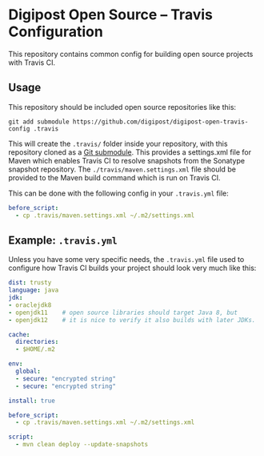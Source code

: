 # Digipost Open Source – Travis Configuration

This repository contains common config for building open source projects with Travis CI.


## Usage

This repository should be included open source repositories like this:

```shell
git add submodule https://github.com/digipost/digipost-open-travis-config .travis
```

This will create the `.travis/` folder inside your repository, with this repository cloned as a [Git submodule](https://github.blog/2016-02-01-working-with-submodules/). This provides a settings.xml file for Maven which enables Travis CI to resolve snapshots from the Sonatype snapshot repository. The `./travis/maven.settings.xml` file should be provided to the Maven build command which is run on Travis CI.

This can be done with the following config in your `.travis.yml` file:

```yaml
before_script:
  - cp .travis/maven.settings.xml ~/.m2/settings.xml
```


## Example: `.travis.yml`

Unless you have some very specific needs, the `.travis.yml` file used to configure how Travis CI builds your project should look very much like this:

```yaml
dist: trusty
language: java
jdk:
- oraclejdk8
- openjdk11    # open source libraries should target Java 8, but
- openjdk12    # it is nice to verify it also builds with later JDKs.

cache:
  directories:
  - $HOME/.m2

env:
  global:
  - secure: "encrypted string"
  - secure: "encrypted string"

install: true

before_script:
  - cp .travis/maven.settings.xml ~/.m2/settings.xml

script:
  - mvn clean deploy --update-snapshots
```
